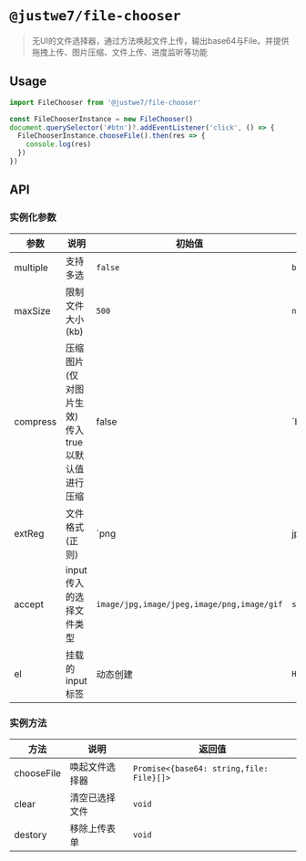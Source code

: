 # `@justwe7/file-chooser`

> 无UI的文件选择器，通过方法唤起文件上传，输出base64与File。并提供拖拽上传、图片压缩、文件上传、进度监听等功能

## Usage

```js
import FileChooser from '@justwe7/file-chooser'

const FileChooserInstance = new FileChooser()
document.querySelector('#btn')?.addEventListener('click', () => {
  FileChooserInstance.chooseFile().then(res => {
    console.log(res)
  })
})
```

## API
### 实例化参数
| 参数     | 说明                     | 初始值 | 类型               |
| -------- | ------------------------ | ---- | ------------------ |
| multiple | 支持多选                 | `false` | `boolean`          |
| maxSize  | 限制文件大小(kb)             | `500` | `number`           |
| compress | 压缩图片(仅对图片生效)传入true以默认值进行压缩 | false | `boolean | {maxWidth: 1500, compressQuality: 0.8}` |
| extReg   | 文件格式(正则)                 | `png|jpe?g|webp` | `string`           |
| accept   | input传入的选择文件类型  | `image/jpg,image/jpeg,image/png,image/gif` | `string`           |
| el       | 挂载的input标签          | 动态创建 | `HTMLInputElement` |

### 实例方法
| 方法     | 说明                     | 返回值               |
| -------- | ------------------------  | ------------------ |
| chooseFile | 唤起文件选择器                 | `Promise<{base64: string,file: File}[]>`         |
| clear | 清空已选择文件                 | `void`         |
| destory | 移除上传表单                 | `void`         |
